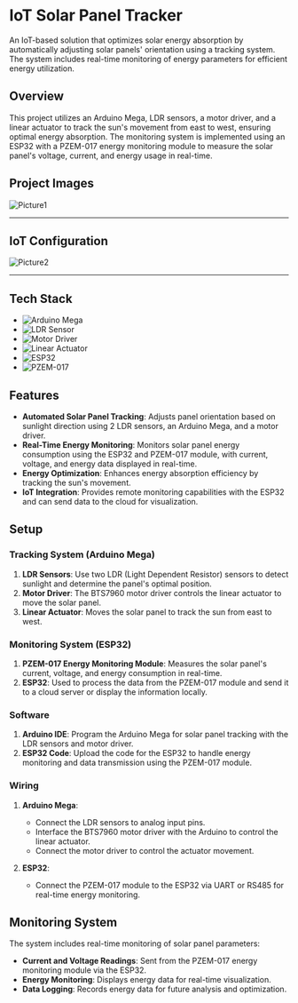 # IoT Solar Panel Tracker

An IoT-based solution that optimizes solar energy absorption by automatically adjusting solar panels' orientation using a tracking system. The system includes real-time monitoring of energy parameters for efficient energy utilization.

## Overview

This project utilizes an Arduino Mega, LDR sensors, a motor driver, and a linear actuator to track the sun's movement from east to west, ensuring optimal energy absorption. The monitoring system is implemented using an ESP32 with a PZEM-017 energy monitoring module to measure the solar panel's voltage, current, and energy usage in real-time.

## Project Images

![Picture1](https://github.com/user-attachments/assets/19c213ee-3a63-4cab-ba89-4bb0a34fd283)

---

## IoT Configuration

![Picture2](https://github.com/user-attachments/assets/9eda966e-00de-496c-bcd4-cb1cb72a0deb)

---

## Tech Stack

- ![Arduino Mega](https://img.shields.io/badge/Arduino%20Mega-00979D?logo=arduino&logoColor=white)
- ![LDR Sensor](https://img.shields.io/badge/LDR%20Sensor-F8C300?logo=arduino&logoColor=white)
- ![Motor Driver](https://img.shields.io/badge/Motor%20Driver-BTS7960-FF4500?logo=raspberrypi&logoColor=white)
- ![Linear Actuator](https://img.shields.io/badge/Linear%20Actuator-808080?logo=raspberrypi&logoColor=white)
- ![ESP32](https://img.shields.io/badge/ESP32-3C99DC?logo=espressif&logoColor=white)
- ![PZEM-017](https://img.shields.io/badge/PZEM017-4682B4?logo=arduino&logoColor=white)

## Features

- **Automated Solar Panel Tracking**: Adjusts panel orientation based on sunlight direction using 2 LDR sensors, an Arduino Mega, and a motor driver.
- **Real-Time Energy Monitoring**: Monitors solar panel energy consumption using the ESP32 and PZEM-017 module, with current, voltage, and energy data displayed in real-time.
- **Energy Optimization**: Enhances energy absorption efficiency by tracking the sun's movement.
- **IoT Integration**: Provides remote monitoring capabilities with the ESP32 and can send data to the cloud for visualization.

## Setup

### Tracking System (Arduino Mega)

1. **LDR Sensors**: Use two LDR (Light Dependent Resistor) sensors to detect sunlight and determine the panel's optimal position.
2. **Motor Driver**: The BTS7960 motor driver controls the linear actuator to move the solar panel.
3. **Linear Actuator**: Moves the solar panel to track the sun from east to west.

### Monitoring System (ESP32)

1. **PZEM-017 Energy Monitoring Module**: Measures the solar panel's current, voltage, and energy consumption in real-time.
2. **ESP32**: Used to process the data from the PZEM-017 module and send it to a cloud server or display the information locally.

### Software

1. **Arduino IDE**: Program the Arduino Mega for solar panel tracking with the LDR sensors and motor driver.
2. **ESP32 Code**: Upload the code for the ESP32 to handle energy monitoring and data transmission using the PZEM-017 module.

### Wiring

1. **Arduino Mega**: 
   - Connect the LDR sensors to analog input pins.
   - Interface the BTS7960 motor driver with the Arduino to control the linear actuator.
   - Connect the motor driver to control the actuator movement.

2. **ESP32**:
   - Connect the PZEM-017 module to the ESP32 via UART or RS485 for real-time energy monitoring.

## Monitoring System

The system includes real-time monitoring of solar panel parameters:

- **Current and Voltage Readings**: Sent from the PZEM-017 energy monitoring module via the ESP32.
- **Energy Monitoring**: Displays energy data for real-time visualization.
- **Data Logging**: Records energy data for future analysis and optimization.
